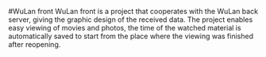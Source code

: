 #WuLan front
WuLan front is a project that cooperates with the WuLan back server, giving the graphic design of the received data. The project enables easy viewing of movies and photos, the time of the watched material is automatically saved to start from the place where the viewing was finished after reopening.
